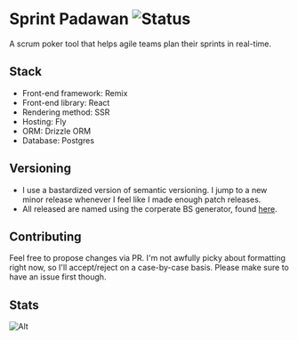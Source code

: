 # Sprint Padawan ![Status](https://status.atri.dad/api/badge/4/status?upColor=%23d10ace&downColor=%23ff0400&pendingColor=%23ff0400&style=for-the-badge)

A scrum poker tool that helps agile teams plan their sprints in real-time.

## Stack

- Front-end framework: Remix
- Front-end library: React
- Rendering method: SSR
- Hosting: Fly
- ORM: Drizzle ORM
- Database: Postgres

## Versioning

- I use a bastardized version of semantic versioning. I jump to a new minor release whenever I feel like I made enough patch releases.
- All released are named using the corperate BS generator, found [here](https://www.atrixnet.com/bs-generator.html).

## Contributing

Feel free to propose changes via PR. I'm not awfully picky about formatting right now, so I'll accept/reject on a case-by-case basis. Please make sure to have an issue first though.

## Stats

![Alt](https://repobeats.axiom.co/api/embed/852f886f9cf9682a5355b574f59716dca985e7cc.svg "Repobeats analytics image")
